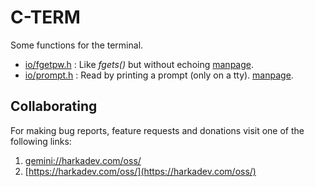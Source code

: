 # C-TERM

Some functions for the terminal.

- [io/fgetpw.h](io/fgetpw.h) : Like *fgets()* but without echoing [manpage](./doc/fgetpw.4.md).
- [io/prompt.h](io/prompt.h) : Read by printing a prompt (only on a tty).  [manpage](./doc/prompt.3.md).

## Collaborating

For making bug reports, feature requests and donations visit
one of the following links:

1. [gemini://harkadev.com/oss/](gemini://harkadev.com/oss/)
2. [https://harkadev.com/oss/](https://harkadev.com/oss/)
